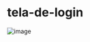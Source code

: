 # tela-de-login

![image](https://user-images.githubusercontent.com/80134011/228380063-10368312-b507-4ee5-9a08-ddc4cd847dd8.png)
